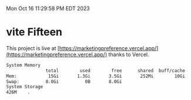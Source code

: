 Mon Oct 16 11:29:58 PM EDT 2023

# vite Fifteen


This project is live at [https://marketingpreference.vercel.app/](https://marketingpreference.vercel.app/) thanks to Vercel.

```bash
System Memory
               total        used        free      shared  buff/cache   available
Mem:            15Gi       1.3Gi       3.5Gi       252Mi        10Gi        13Gi
Swap:          8.0Gi          0B       8.0Gi
System Storage
426M	.
```
```bash
